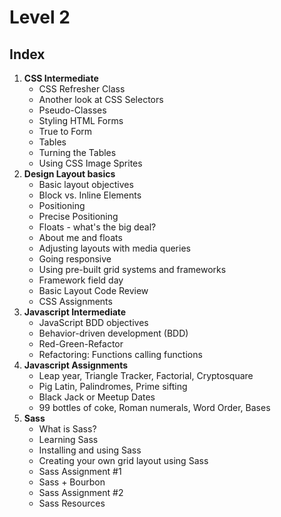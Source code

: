# Level 2

## Index

1. **CSS Intermediate**
   * CSS Refresher Class
   * Another look at CSS Selectors
   * Pseudo-Classes
   * Styling HTML Forms
   * True to Form
   * Tables
   * Turning the Tables
   * Using CSS Image Sprites
2. **Design Layout basics**
   * Basic layout objectives
   * Block vs. Inline Elements
   * Positioning
   * Precise Positioning
   * Floats - what's the big deal?
   * About me and floats
   * Adjusting layouts with media queries
   * Going responsive
   * Using pre-built grid systems and frameworks
   * Framework field day
   * Basic Layout Code Review
   * CSS Assignments
3. **Javascript Intermediate**
   * JavaScript BDD objectives
   * Behavior-driven development \(BDD\)
   * Red-Green-Refactor
   * Refactoring: Functions calling functions
4. **Javascript Assignments**
   * Leap year, Triangle Tracker, Factorial, Cryptosquare
   * Pig Latin, Palindromes, Prime sifting
   * Black Jack or Meetup Dates
   * 99 bottles of coke, Roman numerals, Word Order, Bases
5. **Sass**
   * What is Sass?
   * Learning Sass
   * Installing and using Sass
   * Creating your own grid layout using Sass
   * Sass Assignment \#1
   * Sass + Bourbon
   * Sass Assignment \#2
   * Sass Resources

